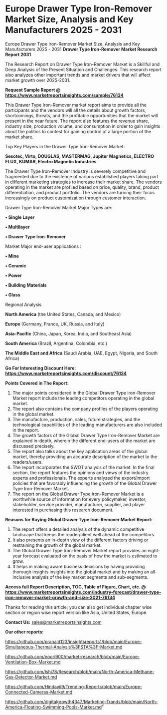 # Europe Drawer Type Iron-Remover Market Size, Analysis and Key Manufacturers 2025 - 2031
Europe Drawer Type Iron-Remover Market Size, Analysis and Key Manufacturers 2025 - 2031
<strong>Drawer Type Iron-Remover Market Research Report 2031</strong>

The Research Report on Drawer Type Iron-Remover Market is a Skillful and Deep Analysis of the Present Situation and Challenges. This research report also analyzes other important trends and market drivers that will affect market growth over 2025-2031.

<strong>Request Sample Report @ <a href=https://www.marketreportsinsights.com/sample/76134>https://www.marketreportsinsights.com/sample/76134</a></strong>

This Drawer Type Iron-Remover market report aims to provide all the participants and the vendors will all the details about growth factors, shortcomings, threats, and the profitable opportunities that the market will present in the near future. The report also features the revenue share, industry size, production volume, and consumption in order to gain insights about the politics to contest for gaining control of a large portion of the market share.

Top Key Players in the Drawer Type Iron-Remover Market:

<strong>Sesotec, Virto, DOUGLAS, MASTERMAG, Jupiter Magnetics, ELECTRO FLUX, KUMAR, Electro Magnetic Industries</strong>

The Drawer Type Iron-Remover Industry is severely competitive and fragmented due to the existence of various established players taking part in different marketing strategies to increase their market share. The vendors operating in the market are profiled based on price, quality, brand, product differentiation, and product portfolio. The vendors are turning their focus increasingly on product customization through customer interaction.

Drawer Type Iron-Remover Market Major Types are:

<strong>• Single Layer

• Multilayer

• Drawer Type Iron-Remover</strong>

Market Major end-user applications :

<strong>• Mine

• Ceramic

• Power

• Building Materials

• Glass</strong>

Regional Analysis

</u><strong><b>North America</b></strong> (the United States, Canada, and Mexico)

<strong><b>Europe </b></strong>(Germany, France, UK, Russia, and Italy)

<strong><b>Asia-Pacific</b></strong> (China, Japan, Korea, India, and Southeast Asia)

<strong><b>South America</b></strong> (Brazil, Argentina, Colombia, etc.)

<strong><b>The Middle East and Africa</b></strong> (Saudi Arabia, UAE, Egypt, Nigeria, and South Africa)

<strong>Go For Interesting Discount Here: <a href=https://www.marketreportsinsights.com/discount/76134>https://www.marketreportsinsights.com/discount/76134</a></strong>

<strong>Points Covered in The Report:</strong>
<ol>
  <li>The major points considered in the Global Drawer Type Iron-Remover Market report include the leading competitors operating in the global market.</li>
  <li>The report also contains the company profiles of the players operating in the global market.</li>
  <li>The manufacture, production, sales, future strategies, and the technological capabilities of the leading manufacturers are also included in the report.</li>
  <li>The growth factors of the Global Drawer Type Iron-Remover Market are explained in-depth, wherein the different end-users of the market are discussed precisely.</li>
  <li>The report also talks about the key application areas of the global market, thereby providing an accurate description of the market to the readers/users.</li>
  <li>The report incorporates the SWOT analysis of the market. In the final section, the report features the opinions and views of the industry experts and professionals. The experts analyzed the export/import policies that are favorably influencing the growth of the Global Drawer Type Iron-Remover Market.</li>
  <li>The report on the Global Drawer Type Iron-Remover Market is a worthwhile source of information for every policymaker, investor, stakeholder, service provider, manufacturer, supplier, and player interested in purchasing this research document.</li>
</ol>
<strong>Reasons for Buying Global Drawer Type Iron-Remover Market Report:</strong>

<ol>
  <li>The report offers a detailed analysis of the dynamic competitive landscape that keeps the reader/client well ahead of the competitors.</li>
  <li>It also presents an in-depth view of the different factors driving or restraining the growth of the global market.</li>
  <li>The Global Drawer Type Iron-Remover Market report provides an eight-year forecast evaluated on the basis of how the market is estimated to grow.</li>
  <li>It helps in making aware business decisions by having providing thorough insights insights into the global market and by making an all-inclusive analysis of the key market segments and sub-segments.</li>
</ol>
<strong>Access full Report Description, TOC, Table of Figure, Chart, etc. @ <a href=https://www.marketreportsinsights.com/industry-forecast/drawer-type-iron-remover-market-growth-and-size-2021-76134>https://www.marketreportsinsights.com/industry-forecast/drawer-type-iron-remover-market-growth-and-size-2021-76134</a></strong>


Thanks for reading this article; you can also get individual chapter wise section or region wise report version like Asia, United States, Europe.

<strong>Contact Us:</strong>
sales@marketreportsinsights.com

<strong>Our other reports:</strong>

<a href=https://github.com/pranald123/insightsreports1/blob/main/Europe-Simultaneous-Thermal-Analysis%3FSTA%3F-Market.md>https://github.com/pranald123/insightsreports1/blob/main/Europe-Simultaneous-Thermal-Analysis%3FSTA%3F-Market.md</a>

<a href=https://github.com/noori900/market-research/blob/main/Europe-Ventilation-Box-Market.md>https://github.com/noori900/market-research/blob/main/Europe-Ventilation-Box-Market.md</a>

<a href=https://github.com/Ishi78/Research/blob/main/North-America-Methane-Gas-Detector-Market.md>https://github.com/Ishi78/Research/blob/main/North-America-Methane-Gas-Detector-Market.md</a>

<a href=https://github.com/Hindavii9/Trending-Reports/blob/main/Europe-Connected-Cameras-Market.md>https://github.com/Hindavii9/Trending-Reports/blob/main/Europe-Connected-Cameras-Market.md</a>

<a href=https://github.com/digitalgrowth4347/Marketing-Trands/blob/main/North-America-Floating-Swimming-Pools-Market.md>https://github.com/digitalgrowth4347/Marketing-Trands/blob/main/North-America-Floating-Swimming-Pools-Market.md</a>"
